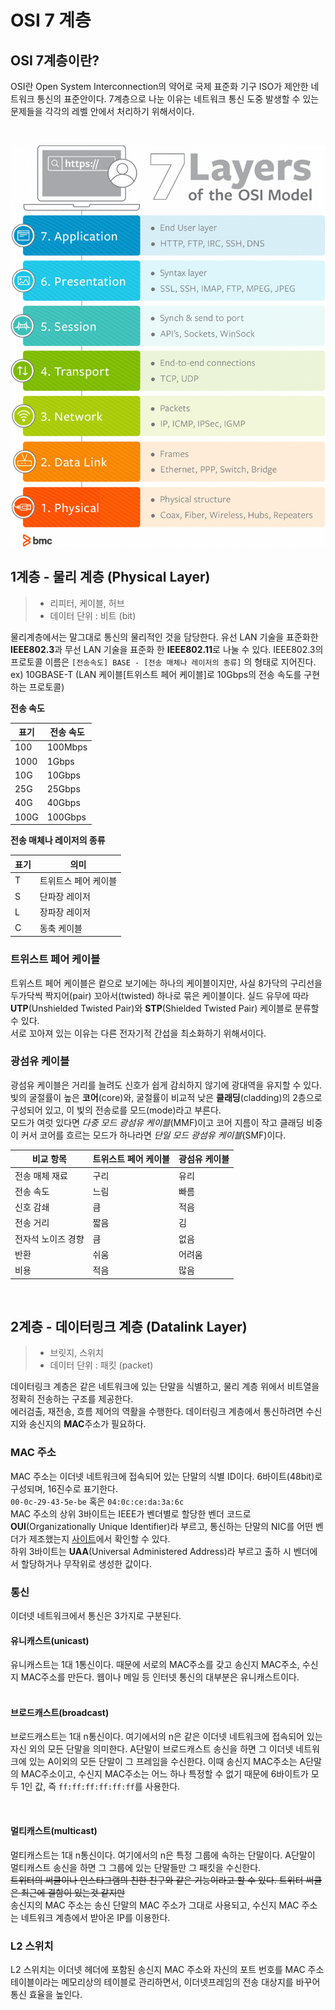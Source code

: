 # OSI 7 계층

##  OSI 7계층이란?
OSI란 Open System Interconnection의 약어로 국제 표준화 기구 ISO가 제안한 네트워크 통신의 표준안이다.
7계층으로 나눈 이유는 네트워크 통신 도중 발생할 수 있는 문제들을 각각의 레벨 안에서 처리하기 위해서이다.

<br>

![osi-7-layers](osi-7-layers.png)

## 1계층 - 물리 계층 (Physical Layer)

> * 리피터, 케이블, 허브  
> * 데이터 단위 : 비트 (bit)

물리계층에서는 말그대로 통신의 물리적인 것을 담당한다.
유선 LAN 기술을 표준화한 **IEEE802.3**과 무선 LAN 기술을 표준화 한 **IEEE802.11**로 나눌 수 있다.
IEEE802.3의 프로토콜 이름은 `[전송속도] BASE - [전송 매체나 레이저의 종류]` 의 형태로 지어진다.  
ex) 10GBASE-T (LAN 케이블[트위스트 페어 케이블]로 10Gbps의 전송 속도를 구현하는 프로토콜)  

**전송 속도**

| 표기   | 전송 속도     |
|------|-----------|
| 100  | 100Mbps   |
| 1000 | 1Gbps     |
| 10G  | 10Gbps    |
| 25G  | 25Gbps    |
| 40G  | 40Gbps    |
| 100G | 100Gbps   |

**전송 매체나 레이저의 종류**

| 표기  | 의미          |
|-----|-------------|
| T   | 트위트스 페어 케이블 |
| S   | 단파장 레이저     |
| L   | 장파장 레이저     |
| C   | 동축 케이블      |

### 트위스트 페어 케이블 
트위스트 페어 케이블은 컽으로 보기에는 하나의 케이블이지만, 사실 8가닥의 구리선을 두가닥씩 짝지어(pair) 꼬아서(twisted) 하나로 묶은 케이블이다.
실드 유무에 따라 **UTP**(Unshielded Twisted Pair)와 **STP**(Shielded Twisted Pair) 케이블로 분류할 수 있다.  
서로 꼬아져 있는 이유는 다른 전자기적 간섭을 최소화하기 위해서이다.

### 광섬유 케이블
광섬유 케이블은 거리를 늘려도 신호가 쉽게 감쇠하지 않기에 광대역을 유지할 수 있다. 
빛의 굴절률이 높은 **코어**(core)와, 굴절률이 비교적 낮은 **클래딩**(cladding)의 2층으로 구성되어 있고, 이 빛의 전송로를 모드(mode)라고 부른다.  
모드가 여럿 있다면 *다중 모드 광섬유 케이블*(MMF)이고 코어 지름이 작고 클래딩 비중이 커서 코어를 흐르는 모드가 하나라면 *단일 모드 광섬유 케이블*(SMF)이다.  

| 비교 항목      | 트위스트 페어 케이블 | 광섬유 케이블 |
|------------|-------------|---------|
| 전송 매체 재료   | 구리          | 유리      |
| 전송 속도      | 느림          | 빠름      |
| 신호 감쇄      | 큼           | 적음      |
| 전송 거리      | 짧음          | 김       |
| 전자석 노이즈 경향 | 큼           | 없음      | 
| 반환         | 쉬움          | 어려움     | <!-무엇을 반환하는거지?>
| 비용         | 적음          | 많음      |


<!ToDo: 무선 LAN, CSMA/CD, 주파수 대역>

<br>

## 2계층 - 데이터링크 계층 (Datalink Layer)

> * 브릿지, 스위치
> * 데이터 단위 : 패킷 (packet)

데이터링크 계층은 같은 네트워크에 있는 단말을 식별하고, 물리 계층 위에서 비트열을 정확히 전송하는 구조를 제공한다.  
에러검출, 재전송, 흐름 제어의 역활을 수행한다.
데이터링크 계층에서 통신하려면 수신지와 송신지의 **MAC**주소가 필요하다.  

### MAC 주소
MAC 주소는 이더넷 네트워크에 접속되어 있는 단말의 식별 ID이다. 6바이트(48bit)로 구성되며, 16진수로 표기한다.  
`00-0c-29-43-5e-be` 혹은 `04:0c:ce:da:3a:6c`  
MAC 주소의 상위 3바이트는 IEEE가 벤더별로 할당한 벤더 코드로 
**OUI**(Organizationally Unique Identifier)라 
부르고, 통신하는 단말의 NIC를 어떤 벤더가 제조했는지 [사이트](http://standards-oui.ieee.org/oui/oui.txt)에서 확인할 수 있다.  
하위 3바이트는 **UAA**(Universal Administered Address)라 부르고 출하 시 벤더에서 할당하거나 무작위로 생성한 값이다.  

### 통신
이더넷 네트워크에서 통신은 3가지로 구분된다.

#### 유니캐스트(unicast)
유니캐스트는 1대 1통신이다. 때문에 서로의 MAC주소를 갖고 송신지 MAC주소, 수신지 MAC주소를 만든다. 웹이나 메일 등 인터넷 통신의 대부분은 유니캐스트이다.  
<br>

#### 브로드캐스트(broadcast)
브로드캐스트는 1대 n통신이다. 여기에서의 n은 같은 이더넷 네트워크에 접속되어 있는 자신 외의 모든 단말을 의미한다. 
A단말이 브로드캐스트 송신을 하면 그 이더넷 네트워크에 있는 A이외의 모든 단말이 그 프레임을 수신한다. 이때 송신지 MAC주소는 A단말의 MAC주소이고, 
수신지 MAC주소는 어느 하나 특정할 수 없기 때문에 6바이트가 모두 1인 값, 즉 `ff:ff:ff:ff:ff:ff`를 사용한다.  

<br>

#### 멀티캐스트(multicast)
멀티캐스트는 1대 n통신이다. 여기에서의 n은 특정 그룹에 속하는 단말이다. A단말이 멀티캐스트 송신을 하면 그 그룹에 있는 단말들만 그 패킷을 수신한다.  
~~트위터의 써클이나 인스타그램의 친한 친구와 같은 기능이라고 할 수 있다. 트위터 써클은 최근에 결함이 있는것 같지만~~  
송신지의 MAC 주소는 송신 단말의 MAC 주소가 그대로 사용되고, 수신지 MAC 주소는 네트워크 계층에서 받아온 IP를 이용한다.

### L2 스위치
L2 스위치는 이더넷 헤더에 포함된 송신지 MAC 주소와 자신의 포트 번호를 MAC 주소 테이블이라는 메모리상의 테이블로 관리하면서,
이더넷프레임의 전송 대상지를 바꾸어 통신 효율을 높인다.